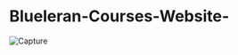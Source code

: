 # Blueleran-Courses-Website-

![Capture](https://user-images.githubusercontent.com/82317107/135076442-04dcb35c-bb9a-4d16-adb0-77c14565cfc8.PNG)

